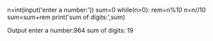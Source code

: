n=int(input('enter a number:'))
sum=0
while(n>0):
    rem=n%10
    n=n//10
    sum=sum+rem
print('sum of digits:',sum)


Output
enter a number:964
sum of digits: 19
>
